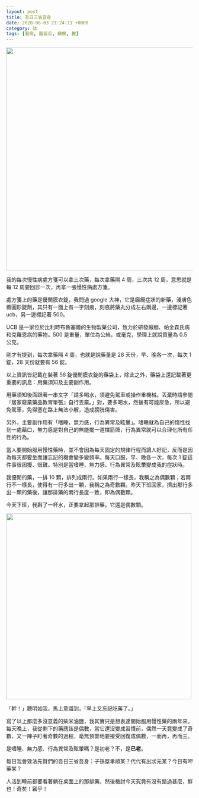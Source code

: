 ```yaml
---
layout: post
title: 吾日三省吾身
date: 2020-06-03 21:24:11 +0000
category: 誌
tags: [看病, 腦袋瓜, 癲癇, 數]
---
```


<img src="https://doltegg.github.io/blog/assets/images/2020/tab1.jpg" style="width:600px;"/>

我的每次慢性病處方箋可以拿三次藥，每次拿藥隔 4 周，三次共 12 周，意思就是每 12 周要回診一次，再拿一張慢性病處方箋。

處方箋上的藥是優閒膜衣錠，我問過 google 大神，它是癲癇症狀的新藥，淺膚色橢圓形錠劑，其只有一面上有一字刻痕，刻痕將藥丸分成左右兩邊，一邊標記著 ucb，另一邊標記著 500。

<!--more-->

UCB 是一家位於比利時布魯塞爾的生物製藥公司，致力於研發癲癇、帕金森氏病和克羅恩病的藥物。500 是重量，單位為公絲，或毫克，學理上就說質量為 0.5 公克。

剛才有提到，每次拿藥隔 4 周，也就是說藥量是 28 天份，早、晚各一次，每次 1 錠，28 天份就要有 56 錠。

以上資訊皆記載在裝著 56 錠優閒膜衣錠的藥袋上，除此之外，藥袋上還記載著更重要的訊息：用藥須知及主要副作用。

用藥須知後面跟著一串文字「請多喝水，須避免駕車或操作重機械。丟棄時請參閱『居家廢棄藥品教育單張』自行丟棄。」對，要多喝水，然後有可能尿急，所以避免駕車，免得塞在路上無法小解，造成膀胱傷害。

另外，主要副作用有「嗜睡，無力感，行為異常及眩暈」。嗜睡就為自己的惰性找到一處藉口，無力感是對自己的無能擺一道擋箭牌，行為異常就可以合理化所有任性的行為。

當人要開始服用慢性藥時，並不會因為每天固定的規律行程而讓人好記，反而是因為每天都要坐而讓忘記的機會變多變頻率。每天口服，早、晚各一次，每次 1 錠這件事很困擾、很難。特別是當嗜睡、無力感、行為異常及眩暈變成我的症狀時。

我優閒的藥，一排 10 顆，排列成兩行。如果兩行一樣長，我稱之為偶數顆；若兩行不一樣長，使得有一行多出一顆，我稱之為奇數顆。昨天下班回家，擠出那行多出一顆的藥後，讓那排藥的兩行長度一致，即為偶數顆。

今天下班，我斟了一杯水，正要拿起那排藥，它還是偶數顆。

<img src="https://doltegg.github.io/blog/assets/images/2020/tab2.jpg" style="width:500px;"/>

「幹！」聰明如我，馬上意識到，「早上又忘記吃藥了。」

寫了以上那麼多沒意義的柴米油鹽，我其實只是想表達開始服用慢性藥的兩年來，每天晚上，我從剩下的藥應該是偶數，當它還沒變成習慣前，偶然一天竟變成了奇數，又一陣子盯著奇數的過程，毫無預警地要接受回復成偶數，一而再，再而三。

是嗜睡、無力感、行為異常及眩暈嗎？是初老？不，是**已老**。

每日我會效法先賢們的吾日三省吾身：子孫屋孝順某？代代有出狀元某？今日有呷藥某？

人活到睡前都要看著躺在桌面上的那排藥，然後檢討今天究竟有沒有錯過甚麼，鮮也！奇矣！窘乎！
